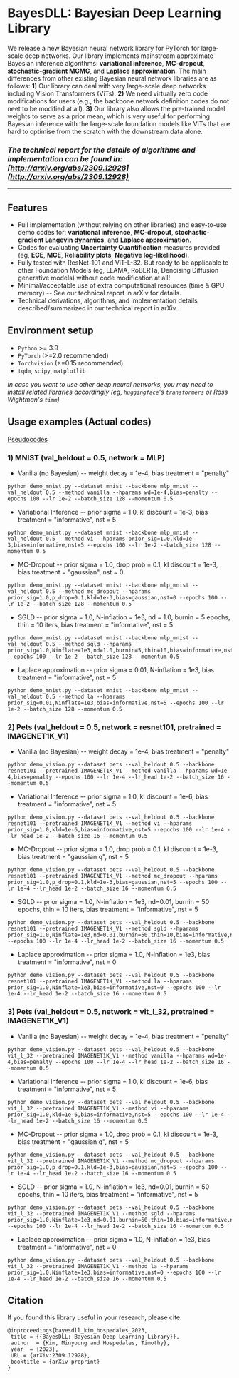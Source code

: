 # BayesDLL: Bayesian Deep Learning Library

We release a new Bayesian neural network library for PyTorch for large-scale deep networks. Our library implements mainstream approximate Bayesian inference algorithms: **variational inference**, **MC-dropout**, **stochastic-gradient MCMC**, and **Laplace approximation**. The main differences from other existing Bayesian neural network libraries are as follows: 
**1)** Our library can deal with very large-scale deep networks including Vision Transformers (ViTs). 
**2)** We need virtually zero code modifications for users (e.g., the backbone network definition codes do not neet to be modified at all). 
**3)** Our library also allows the pre-trained model weights to serve as a prior mean, which is very useful for performing Bayesian inference with the large-scale foundation models like ViTs that are hard to optimise from the scratch with the downstream data alone. 

### *The technical report for the details of algorithms and implementation can be found in: [http://arxiv.org/abs/2309.12928](http://arxiv.org/abs/2309.12928)*

---

## Features

* Full implementation (without relying on other libraries) and easy-to-use demo codes for: **variational inference**, **MC-dropout**, **stochastic-gradient Langevin dynamics**, and **Laplace approximation**.
* Codes for evaluating **Uncertainty Quantification** measures provided (eg, **ECE**, **MCE**, **Reliability plots**, **Negative log-likelihood**).
* Fully tested with ResNet-101 and ViT-L-32. But ready to be applicable to other Foundation Models (eg, LLAMA, RoBERTa, Denoising Diffusion generative models) without code modification at all!
* Minimal/acceptable use of extra computational resources (time & GPU memory) -- See our technical report in arXiv for details.
* Technical derivations, algorithms, and implementation details described/summarized in our technical report in arXiv.


## Environment setup

* ```Python``` >= 3.9
* ```PyTorch``` (>=2.0 recommended)
* ```Torchvision``` (>=0.15 recommended)
* ```tqdm```, ```scipy```, ```matplotlib```

 *In case you want to use other deep neural networks, you may need to install related libraries accordingly (eg, ```huggingface```'s ```transformers``` or Ross Wightman's ```timm```)*



## Usage examples (Actual codes)

[Pseudocodes](./figures/pseudocode.html.pdf)

### 1) MNIST (val_heldout = 0.5, network = MLP)

* Vanilla (no Bayesian) -- weight decay = 1e-4, bias treatment = "penalty"
```
python demo_mnist.py --dataset mnist --backbone mlp_mnist --val_heldout 0.5 --method vanilla --hparams wd=1e-4,bias=penalty --epochs 100 --lr 1e-2 --batch_size 128 --momentum 0.5
```

* Variational Inference -- prior sigma = 1.0, kl discount = 1e-3, bias treatment = "informative", nst = 5
```
python demo_mnist.py --dataset mnist --backbone mlp_mnist --val_heldout 0.5 --method vi --hparams prior_sig=1.0,kld=1e-3,bias=informative,nst=5 --epochs 100 --lr 1e-2 --batch_size 128 --momentum 0.5
```

* MC-Dropout -- prior sigma = 1.0, drop prob = 0.1, kl discount = 1e-3, bias treatment = "gaussian", nst = 0
```
python demo_mnist.py --dataset mnist --backbone mlp_mnist --val_heldout 0.5 --method mc_dropout --hparams prior_sig=1.0,p_drop=0.1,kld=1e-3,bias=gaussian,nst=0 --epochs 100 --lr 1e-2 --batch_size 128 --momentum 0.5
```

* SGLD -- prior sigma = 1.0, N-inflation = 1e3, nd = 1.0, burnin = 5 epochs, thin = 10 iters, bias treatment = "informative", nst = 5
```
python demo_mnist.py --dataset mnist --backbone mlp_mnist --val_heldout 0.5 --method sgld --hparams prior_sig=1.0,Ninflate=1e3,nd=1.0,burnin=5,thin=10,bias=informative,nst=5 --epochs 100 --lr 1e-2 --batch_size 128 --momentum 0.5 
```

* Laplace approximation -- prior sigma = 0.01, N-inflation = 1e3, bias treatment = "informative", nst = 5
```
python demo_mnist.py --dataset mnist --backbone mlp_mnist --val_heldout 0.5 --method la --hparams prior_sig=0.01,Ninflate=1e3,bias=informative,nst=5 --epochs 100 --lr 1e-2 --batch_size 128 --momentum 0.5
```


### 2) Pets (val_heldout = 0.5, network = resnet101, pretrained = IMAGENET1K_V1)

* Vanilla (no Bayesian) -- weight decay = 1e-4, bias treatment = "penalty"
```
python demo_vision.py --dataset pets --val_heldout 0.5 --backbone resnet101 --pretrained IMAGENET1K_V1 --method vanilla --hparams wd=1e-4,bias=penalty --epochs 100 --lr 1e-4 --lr_head 1e-2 --batch_size 16 --momentum 0.5 
```

* Variational Inference -- prior sigma = 1.0, kl discount = 1e-6, bias treatment = "informative", nst = 5
```
python demo_vision.py --dataset pets --val_heldout 0.5 --backbone resnet101 --pretrained IMAGENET1K_V1 --method vi --hparams prior_sig=1.0,kld=1e-6,bias=informative,nst=5 --epochs 100 --lr 1e-4 --lr_head 1e-2 --batch_size 16 --momentum 0.5 
```

* MC-Dropout -- prior sigma = 1.0, drop prob = 0.1, kl discount = 1e-3, bias treatment = "gaussian q", nst = 5
```
python demo_vision.py --dataset pets --val_heldout 0.5 --backbone resnet101 --pretrained IMAGENET1K_V1 --method mc_dropout --hparams prior_sig=1.0,p_drop=0.1,kld=1e-3,bias=gaussian,nst=5 --epochs 100 --lr 1e-4 --lr_head 1e-2 --batch_size 16 --momentum 0.5
```

* SGLD -- prior sigma = 1.0, N-inflation = 1e3, nd=0.01, burnin = 50 epochs, thin = 10 iters, bias treatment = "informative", nst = 5
```
python demo_vision.py --dataset pets --val_heldout 0.5 --backbone resnet101 --pretrained IMAGENET1K_V1 --method sgld --hparams prior_sig=1.0,Ninflate=1e3,nd=0.01,burnin=50,thin=10,bias=informative,nst=5 --epochs 100 --lr 1e-4 --lr_head 1e-2 --batch_size 16 --momentum 0.5
```

* Laplace approximation -- prior sigma = 1.0, N-inflation = 1e3, bias treatment = "informative", nst = 0
```
python demo_vision.py --dataset pets --val_heldout 0.5 --backbone resnet101 --pretrained IMAGENET1K_V1 --method la --hparams prior_sig=1.0,Ninflate=1e3,bias=informative,nst=0 --epochs 100 --lr 1e-4 --lr_head 1e-2 --batch_size 16 --momentum 0.5
```


### 3) Pets (val_heldout = 0.5, network = vit_l_32, pretrained = IMAGENET1K_V1)

* Vanilla (no Bayesian) -- weight decay = 1e-4, bias treatment = "penalty"
```
python demo_vision.py --dataset pets --val_heldout 0.5 --backbone vit_l_32 --pretrained IMAGENET1K_V1 --method vanilla --hparams wd=1e-4,bias=penalty --epochs 100 --lr 1e-4 --lr_head 1e-2 --batch_size 16 --momentum 0.5
```

* Variational Inference -- prior sigma = 1.0, kl discount = 1e-6, bias treatment = "informative", nst = 5
```
python demo_vision.py --dataset pets --val_heldout 0.5 --backbone vit_l_32 --pretrained IMAGENET1K_V1 --method vi --hparams prior_sig=1.0,kld=1e-6,bias=informative,nst=5 --epochs 100 --lr 1e-4 --lr_head 1e-2 --batch_size 16 --momentum 0.5
```

* MC-Dropout -- prior sigma = 1.0, drop prob = 0.1, kl discount = 1e-3, bias treatment = "gaussian q", nst = 5
```
python demo_vision.py --dataset pets --val_heldout 0.5 --backbone vit_l_32 --pretrained IMAGENET1K_V1 --method mc_dropout --hparams prior_sig=1.0,p_drop=0.1,kld=1e-3,bias=gaussian,nst=5 --epochs 100 --lr 1e-4 --lr_head 1e-2 --batch_size 16 --momentum 0.5
```

* SGLD -- prior sigma = 1.0, N-inflation = 1e3, nd=0.01, burnin = 50 epochs, thin = 10 iters, bias treatment = "informative", nst = 5
```
python demo_vision.py --dataset pets --val_heldout 0.5 --backbone vit_l_32 --pretrained IMAGENET1K_V1 --method sgld --hparams prior_sig=1.0,Ninflate=1e3,nd=0.01,burnin=50,thin=10,bias=informative,nst=5 --epochs 100 --lr 1e-4 --lr_head 1e-2 --batch_size 16 --momentum 0.5
```

* Laplace approximation -- prior sigma = 1.0, N-inflation = 1e3, bias treatment = "informative", nst = 0
```
python demo_vision.py --dataset pets --val_heldout 0.5 --backbone vit_l_32 --pretrained IMAGENET1K_V1 --method la --hparams prior_sig=1.0,Ninflate=1e3,bias=informative,nst=0 --epochs 100 --lr 1e-4 --lr_head 1e-2 --batch_size 16 --momentum 0.5
```


## Citation
If you found this library useful in your research, please cite:
```
@inproceedings{bayesdll_kim_hospedales_2023,
 title = {{BayesDLL: Bayesian Deep Learning Library}},
 author  = {Kim, Minyoung and Hospedales, Timothy},
 year  = {2023},
 URL = {arXiv:2309.12928},
 booktitle = {arXiv preprint}
}
```
